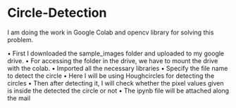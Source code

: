 # Circle-Detection

I am doing the work in Google Colab and opencv library for solving this problem. 


•	First I downloaded the sample_images folder and uploaded to my google drive. 
•	For accessing the folder in the drive, we have to mount the drive with the colab.
•	Imported all the necessary libraries
•	Specify the file name to detect the circle
•	Here I will be using Houghcircles for detecting the circles
•	Then after detecting it, I will check whether the pixel values given is inside the detected the circle or not
•	The ipynb file will be attached along the mail
